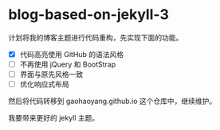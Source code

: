 # blog-based-on-jekyll-3

计划将我的博客主题进行代码重构，先实现下面的功能。

* [x] 代码高亮使用 GitHub 的语法风格
* [ ] 不再使用 jQuery 和 BootStrap
* [ ] 界面与原先风格一致
* [ ] 优化响应式布局

然后将代码转移到 gaohaoyang.github.io 这个仓库中，继续维护。

我要带来更好的 jekyll 主题。
